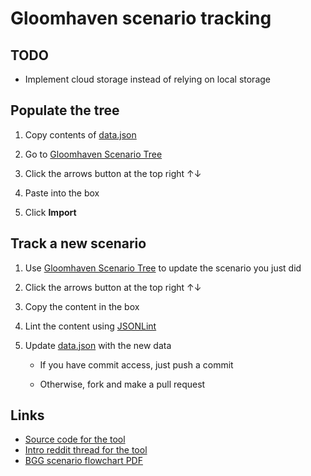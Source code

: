 # Gloomhaven scenario tracking

## TODO

- Implement cloud storage instead of relying on local storage

## Populate the tree

1. Copy contents of [data.json](https://raw.githubusercontent.com/jlian/gloomhaven-scenario-tracking/master/data.json)

1. Go to [Gloomhaven Scenario Tree](https://dmungin.github.io/gloomhaven-scenario-tree-ng/)

1. Click the arrows button at the top right ↑↓

1. Paste into the box

1. Click **Import**

## Track a new scenario

1. Use [Gloomhaven Scenario Tree](https://dmungin.github.io/gloomhaven-scenario-tree-ng/) to update the scenario you just did

1. Click the arrows button at the top right ↑↓

1. Copy the content in the box

1. Lint the content using [JSONLint](https://jsonlint.com)

1. Update [data.json](https://github.com/jlian/gloomhaven-scenario-tracking/blob/master/data.json) with the new data

    - If you have commit access, just push a commit
  
    - Otherwise, fork and make a pull request

## Links

- [Source code for the tool](https://github.com/dmungin/gloomhaven-scenario-tree-ng)
- [Intro reddit thread for the tool](https://www.reddit.com/r/Gloomhaven/comments/87cwkd/scenario_flowchart_webapp/)
- [BGG scenario flowchart PDF](https://boardgamegeek.com/filepage/143772/scenario-flowchart)
